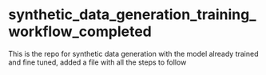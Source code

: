 # synthetic_data_generation_training_workflow_completed
This is the repo for synthetic data generation with the model already trained and fine tuned, added a file with all the steps to follow
